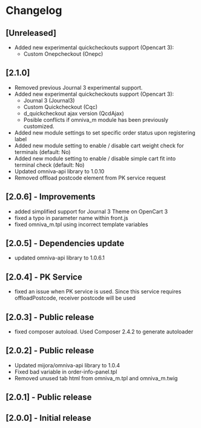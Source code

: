 # Changelog

## [Unreleased]
- Added new experimental quickcheckouts support (Opencart 3):
    - Custom Onepcheckout (Onepc)

## [2.1.0]
- Removed previous Journal 3 experimental support.
- Added new experimental quickcheckouts support (Opencart 3):
    - Journal 3 (Journal3)
    - Custom Quickcheckout (Cqc)
    - d_quickcheckout ajax version (QcdAjax)
    - Posible conflicts if omniva_m module has been previously customized. 
- Added new module settings to set specific order status upon registering label
- Added new module setting to enable / disable cart weight check for terminals (default: No)
- Added new module setting to enable / disable simple cart fit into terminal check (default: No)
- Updated omniva-api library to 1.0.10
- Removed offload postcode element from PK service request

## [2.0.6] - Improvements
- added simplified support for Journal 3 Theme on OpenCart 3
- fixed a typo in parameter name within front.js
- fixed omniva_m.tpl using incorrect template variables

## [2.0.5] - Dependencies update
- updated omniva-api library to 1.0.6.1

## [2.0.4] - PK Service
- fixed an issue when PK service is used. Since this service requires offloadPostcode, receiver postcode will be used

## [2.0.3] - Public release
- fixed composer autoload. Used Composer 2.4.2 to generate autoloader

## [2.0.2] - Public release
- Updated mijora/omniva-api library to 1.0.4
- Fixed bad variable in order-info-panel.tpl
- Removed unused tab html from omniva_m.tpl and omniva_m.twig

## [2.0.1] - Public release

## [2.0.0] - Initial release
